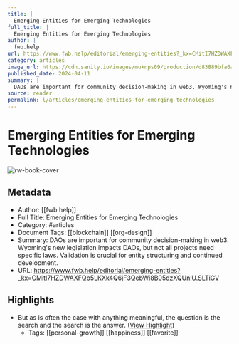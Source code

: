 ```yaml
---
title: |
  Emerging Entities for Emerging Technologies
full_title: |
  Emerging Entities for Emerging Technologies
author: |
  fwb.help
url: https://www.fwb.help/editorial/emerging-entities?_kx=CMitI7HZDWAXFQb5LKXk4Q6jF3QebWi8B05dzXQUnlU.SLTiGV
category: articles
image_url: https://cdn.sanity.io/images/muknps09/production/d83889bfa6a52baf2efb59c02a1f5f13b79bbf9b-3333x1875.png?rect=0,62,3333,1750&w=1200&h=630
published_date: 2024-04-11
summary: |
  DAOs are important for community decision-making in web3. Wyoming's new legislation impacts DAOs, but not all projects need specific laws. Validation is crucial for entity structuring and continued development.
source: reader
permalink: l/articles/emerging-entities-for-emerging-technologies
---
```

# Emerging Entities for Emerging Technologies

![rw-book-cover](https://cdn.sanity.io/images/muknps09/production/d83889bfa6a52baf2efb59c02a1f5f13b79bbf9b-3333x1875.png?rect=0,62,3333,1750&w=1200&h=630)

## Metadata
- Author: [[fwb.help]]
- Full Title: Emerging Entities for Emerging Technologies
- Category: #articles
- Document Tags: [[blockchain]] [[org-design]] 
- Summary: DAOs are important for community decision-making in web3. Wyoming's new legislation impacts DAOs, but not all projects need specific laws. Validation is crucial for entity structuring and continued development.
- URL: https://www.fwb.help/editorial/emerging-entities?_kx=CMitI7HZDWAXFQb5LKXk4Q6jF3QebWi8B05dzXQUnlU.SLTiGV

## Highlights
- But as is often the case with anything meaningful, the question is the search and the search is the answer. ([View Highlight](https://read.readwise.io/read/01hy2tn76aycxwnnnmqqb7edna))
    - Tags: [[personal-growth]] [[happiness]] [[favorite]] 



